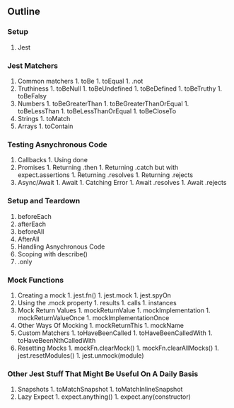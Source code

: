 ## Outline

### Setup
  1. Jest
### Jest Matchers
  1. Common matchers
    1. toBe
    1. toEqual
    1. .not
  1. Truthiness
    1. toBeNull
    1. toBeUndefined
    1. toBeDefined
    1. toBeTruthy <!--- base on if statement's return -->
    1. toBeFalsy
  1. Numbers
    1. toBeGreaterThan
    1. toBeGreaterThanOrEqual
    1. toBeLessThan
    1. toBeLessThanOrEqual
    1. toBeCloseTo <!--- useful for rounding errors e.g., 0.1 + 0.2 -->
  1. Strings
    1. toMatch
  1. Arrays
    1. toContain
### Testing Asnychronous Code
  1. Callbacks
    1. Using done
  1. Promises
    1. Returning .then
    1. Returning .catch but with expect.assertions
    1. Returning .resolves
    1. Returning .rejects
  1. Async/Await <!-- a syntactic sugar for promises -->
    1. Await
    1. Catching Error
    1. Await .resolves
    1. Await .rejects
### Setup and Teardown
  1. beforeEach
  1. afterEach
  1. beforeAll
  1. AfterAll
  1. Handling Asnychronous Code
  1. Scoping with describe()
  1. .only
### Mock Functions
  1. Creating a mock
    1. jest.fn()
    1. jest.mock
    1. jest.spyOn
  1. Using the .mock property
    1. results
    1. calls
    1. instances
  1. Mock Return Values
    1. mockReturnValue
    1. mockImplementation
    1. mockReturnValueOnce
    1. mockImplementationOnce
  1. Other Ways Of Mocking
    1. mockReturnThis
    1. mockName <!-- replaced the jest.fn() in the test error output -->
  1. Custom Matchers
    1. toHaveBeenCalled
    1. toHaveBeenCalledWith
    1. toHaveBeenNthCalledWith
  1. Resetting Mocks
    1. mockFn.clearMock()
    1. mockFn.clearAllMocks()
    1. jest.resetModules()
    1. jest.unmock(module)
### Other Jest Stuff That Might Be Useful On A Daily Basis
  1. Snapshots
    1. toMatchSnapshot
    1. toMatchInlineSnapshot
  1. Lazy Expect
    1. expect.anything() <!-- useful for pure functions (i.e., map, filter, reduce, etc...) -->
    1. expect.any(constructor)
